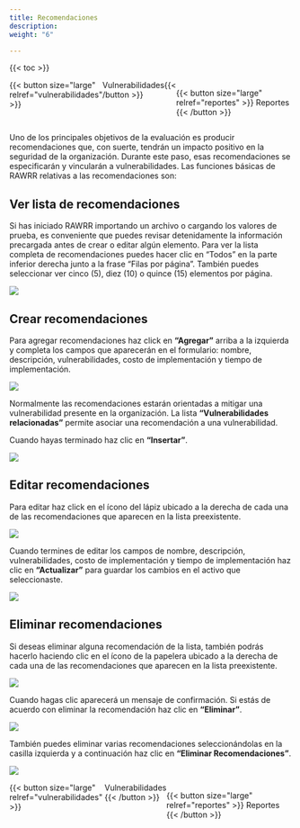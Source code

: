 ```yaml
---
title: Recomendaciones
description: 
weight: "6"

---
```

{{< toc >}}

<div style="display: flex; justify-content: space-between">
{{< button size="large" relref="vulnerabilidades" >}} <i class="arrow left"></i> Vulnerabilidades{{< /button >}}

{{< button size="large" relref="reportes" >}} Reportes <i class="arrow right"></i>{{< /button >}}
</div>

Uno de los principales objetivos de la evaluación es producir recomendaciones que, con suerte, tendrán un impacto positivo en la seguridad de la organización. Durante este paso, esas recomendaciones se especificarán y vincularán a vulnerabilidades. Las funciones básicas de RAWRR relativas a las recomendaciones son:

## Ver lista de recomendaciones

Si has iniciado RAWRR importando un archivo o cargando los valores de prueba, es conveniente que puedes revisar detenidamente la información precargada antes de crear o editar algún elemento. Para ver la lista completa de recomendaciones puedes hacer clic en “Todos” en la parte inferior derecha junto a la frase “Filas por página”. También puedes seleccionar ver cinco (5), diez (10) o quince (15) elementos por página.

![](/images/recomendaciones-ver-lista.png)

## Crear recomendaciones

Para agregar recomendaciones haz click en **“Agregar”** arriba a la izquierda y completa los campos que aparecerán en el formulario: nombre, descripción, vulnerabilidades, costo de implementación y tiempo de implementación.

![](/images/recomendaciones-agregar.png)

Normalmente las recomendaciones estarán orientadas a mitigar una vulnerabilidad presente en la organización. La lista **“Vulnerabilidades relacionadas”** permite asociar una recomendación a una vulnerabilidad.

Cuando hayas terminado haz clic en **“Insertar”**.

![](/images/recomendaciones-agregar2.png)

## Editar recomendaciones

Para editar haz click en el ícono del lápiz ubicado a la derecha de cada una de las recomendaciones que aparecen en la lista preexistente.

![](/images/recomendaciones-editar.png)

Cuando termines de editar los campos de nombre, descripción, vulnerabilidades, costo de implementación y tiempo de implementación haz clic en **“Actualizar”** para guardar los cambios en el activo que seleccionaste.

![](/images/recomendaciones-editar2.png)

## Eliminar recomendaciones

Si deseas eliminar alguna recomendación de la lista, también podrás hacerlo haciendo clic en el ícono de la papelera ubicado a la derecha de cada una de las recomendaciones que aparecen en la lista preexistente.

![](/images/recomendaciones-eliminar.png)

Cuando hagas clic aparecerá un mensaje de confirmación. Si estás de acuerdo con eliminar la recomendación haz clic en **“Eliminar”**.

![](/images/recomendaciones-eliminar1.png)

También puedes eliminar varias recomendaciones seleccionándolas en la casilla izquierda y a continuación haz clic en **“Eliminar Recomendaciones”**.

![](/images/recomendaciones-eliminar2.png)

<div style="display: flex; justify-content: space-between">
{{< button size="large" relref="vulnerabilidades" >}} <i class="arrow left"></i> Vulnerabilidades {{< /button >}}

{{< button size="large" relref="reportes" >}} Reportes <i class="arrow right"></i>{{< /button >}}
</div>